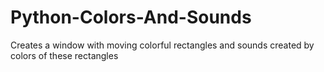 # Python-Colors-And-Sounds
Creates a window with moving colorful rectangles and sounds created by colors of these rectangles
